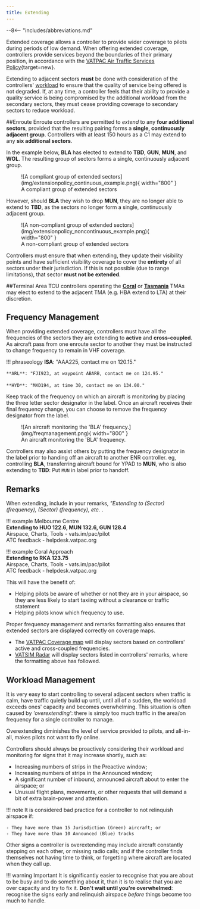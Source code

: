 ```yaml
---
title: Extending
---
```


--8<-- "includes/abbreviations.md"

Extended coverage allows a controller to provide wider coverage to pilots during periods of low demand. When offering extended coverage, controllers provide services beyond the boundaries of their primary position, in accordance with the [VATPAC Air Traffic Services Policy](https://vatpac.org/publications/policies){target=new}.

Extending to adjacent sectors **must** be done with consideration of the controllers' [workload](#workload-management) to ensure that the quality of service being offered is not degraded. If, at any time, a controller feels that their ability to provide a quality service is being compromised by the additional workload from the secondary sectors, they must cease providing coverage to secondary sectors to reduce workload.

##Enroute
Enroute controllers are permitted to *extend* to any **four additional sectors**, provided that the resulting pairing forms a **single, continuously adjacent group**. Controllers with at least 150 hours as a C1 may extend to any **six additional sectors**.

In the example below, **BLA** has elected to extend to **TBD**, **GUN**, **MUN**, and **WOL**. The resulting group of sectors forms a single, continuously adjacent group.

<figure markdown>
![A compliant group of extended sectors](img/extensionpolicy_continuous_example.png){ width="800" }
  <figcaption>A compliant group of extended sectors</figcaption>
</figure>

However, should **BLA** they wish to drop **MUN**, they are no longer able to extend to **TBD**, as the sectors no longer form a single, continuously adjacent group.

<figure markdown>
![A non-compliant group of extended sectors](img/extensionpolicy_noncontinuous_example.png){ width="800" }
  <figcaption>A non-compliant group of extended sectors</figcaption>
</figure>

Controllers must ensure that when extending, they update their visibility points and have sufficient visibility coverage to cover the **entirety** of all sectors under their jurisdiction. If this is not possible (due to range limitations), that sector **must not be extended**. 

##Terminal Area
TCU controllers operating the **[Coral](../../terminal/coral)** or **[Tasmania](../../terminal/tassie)** TMAs may elect to extend to the adjacent TMA (e.g. HBA extend to LTA) at their discretion.

## Frequency Management
When providing extended coverage, controllers must have all the frequencies of the sectors they are extending to **active** and **cross-coupled**. As aircraft pass from one enroute sector to another they must be instructed to change frequency to remain in VHF coverage.

!!! phraseology
    **ISA**: "AAA225, contact me on 120.15."
	
    **ARL**: "FJI923, at waypoint ABARB, contact me on 124.95."
	
    **HYD**: "MXD194, at time 30, contact me on 134.00."	

	
Keep track of the frequency on which an aircraft is monitoring by placing the three letter sector designator in the label. Once an aircraft receives their final frequency change, you can choose to remove the frequency designator from the label.
	
<figure markdown>
![An aircraft monitoring the 'BLA' frequency.](img/freqmanagement.png){ width="800" }
  <figcaption>An aircraft monitoring the 'BLA' frequency.</figcaption>
</figure>


Controllers may also assist others by putting the frequency designator in the label prior to handing off an aircraft to another ENR controller. eg, controlling **BLA**, transferring aircraft bound for YPAD to **MUN**, who is also extending to **TBD**: Put `MUN` in label prior to handoff.

## Remarks
When extending, include in your remarks, *"Extending to (Sector) (frequency), (Sector) (frequency), etc.* .

!!! example
    Melbourne Centre  
    **Extending to HUO 122.6, MUN 132.6, GUN 128.4**  
    Airspace, Charts, Tools - vats.im/pac/pilot  
	ATC feedback - helpdesk.vatpac.org

!!! example
    Coral Approach  
    **Extending to RKA 123.75**  
    Airspace, Charts, Tools - vats.im/pac/pilot  
	ATC feedback - helpdesk.vatpac.org
	
This will have the benefit of: 
 
- Helping pilots be aware of whether or not they are in your airspace, so they are less likely to start taxiing without a clearance or traffic statement  
- Helping pilots know which frequency to use.

Proper frequency management and remarks formatting also ensures that extended sectors are displayed correctly on coverage maps.

- The [VATPAC Coverage map](https://map.vatpac.org/static/map.html) will display sectors based on controllers' active and cross-coupled frequencies.
- [VATSIM Radar](https://map.vatsim.net) will display sectors listed in controllers' remarks, where the formatting above has followed.

## Workload Management
It is very easy to start controlling to several adjacent sectors when traffic is calm, have traffic quietly build up until, until all of a sudden, the workload exceeds ones' capacity and becomes overwhelming. This situation is often caused by *'overextending'*: there is simply too much traffic in the area/on frequency for a single controller to manage.

Overextending diminishes the level of service provided to pilots, and all-in-all, makes pilots not want to fly online. 

Controllers should always be proactively considering their workload and monitoring for signs that it may increase shortly, such as:

- Increasing numbers of strips in the Preactive window; 
- Increasing numbers of strips in the Announced window; 
- A significant number of inbound, announced aircraft about to enter the airspace; or
- Unusual flight plans, movements, or other requests that will demand a bit of extra brain-power and attention.

!!! note
	It is considered bad practice for a controller to not relinquish airspace if:
	
	- They have more than 15 Jurisdiction (Green) aircraft; or
	- They have more than 10 Announced (Blue) tracks

Other signs a controller is overextending may include aircraft constantly stepping on each other, or missing radio calls; and if the controller finds themselves not having time to think, or forgetting where aircraft are located when they call up.

!!! warning Important
	It is significantly easier to recognise that you are about to be busy and to do something about it, than it is to realise that you are over capacity and try to fix it. **Don't wait until you're overwhelmed**: recognise the signs early and relinquish airspace *before* things become too much to handle.

